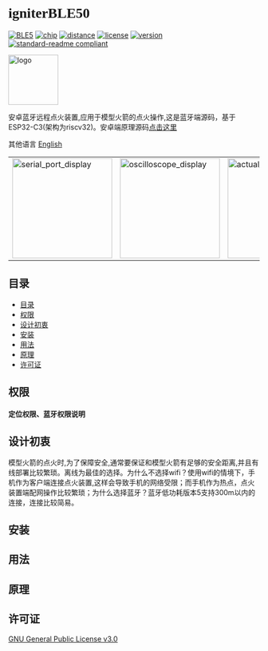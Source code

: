  # <font face="Black Italic">__igniterBLE50__</font>

[![BLE5](https://img.shields.io/badge/%E6%94%AF%E6%8C%81-BLE5-blue)](BLE5)
[![chip](https://img.shields.io/badge/chip-esp32__c3-blue)](chip)
[![distance](https://img.shields.io/badge/BLE5理论距离-300M-BrightGreen?style=flat)](distance)
[![license](https://img.shields.io/badge/License-GLPv3-orange)](LICENSE)
[![version](https://img.shields.io/badge/Version-1.0.0-color=Green?style=flat)](version)
[![standard-readme
compliant](https://img.shields.io/badge/readme%20style-standard-brightgreen.svg?style=flat-square)](https://github.com/RichardLitt/standard-readme)

<img src="https://cdn.jsdelivr.net/gh/bitrefactor/igniter_ble50/.image/Igniter.png" width="100" alt="logo" /> 


安卓蓝牙远程点火装置,应用于模型火箭的点火操作,这是蓝牙端源码，基于ESP32-C3(架构为riscv32)。安卓端原理源码[点击这里](https://github.com/bitrefactor/igniterBiu)

其他语言 [English](https://github.com/bitrefactor/igniter_ble50/blob/master/README_en.md)

<html>
    <table style="margin-left: auto; margin-right: auto;">
        <tr>
            <td>
                <img src="https://cdn.jsdelivr.net/gh/bitrefactor/igniter_ble50/.image/serial_port_display.jpg" width="200" alt="serial_port_display" />
            </td>
            <td>
                <img src="https://cdn.jsdelivr.net/gh/bitrefactor/igniter_ble50/.image/oscilloscope_display.jpg" width="200" alt="oscilloscope_display" />
            </td>
            <td>
                <img src="https://cdn.jsdelivr.net/gh/bitrefactor/igniter_ble50/.image/actual_effect.jpg" width="200" alt="actual_effect" />
            </td>
        </tr>
    </table>
</html>

## 目录
  - [目录](#目录)
  - [权限](#权限)
  - [设计初衷](#设计初衷)
  - [安装](#安装)
  - [用法](#用法)
  - [原理](#原理)
  - [许可证](#许可证)

## 权限

#### 定位权限、蓝牙权限说明

## 设计初衷

模型火箭的点火时,为了保障安全,通常要保证和模型火箭有足够的安全距离,并且有线部署比较繁琐。离线为最佳的选择。为什么不选择wifi？使用wifi的情境下，手机作为客户端连接点火装置,这样会导致手机的网络受限；而手机作为热点，点火装置端配网操作比较繁琐；为什么选择蓝牙？蓝牙低功耗版本5支持300m以内的连接，连接比较简易。

## 安装
## 用法


## 原理

## 许可证

[GNU General Public License v3.0 ](../LICENSE)

